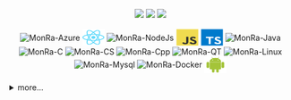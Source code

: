 <!--Hello
<h2><img src="https://emojis.slackmojis.com/emojis/images/1531849430/4246/blob-sunglasses.gif?1531849430" width="30"/> Hi 👋 , I'm MonRá! <img src="https://media.giphy.com/media/12oufCB0MyZ1Go/giphy.gif" width="50"></h2>
-->

<div>
  </p>
  <div align="center">
   <a href="https://www.facebook.com/ramon.chaib" target="_blank"><img src="https://img.shields.io/badge/-Facebook-%230077B5?style=for-the-badge&logo=facebook&logoColor=white" target="_blank"></a> 
  <a href="https://www.instagram.com/monrapps/" target="_blank"><img src="https://img.shields.io/badge/-Instagram-%23E4405F?style=for-the-badge&logo=instagram&logoColor=white" target="_blank"></a>
  <a href="https://www.linkedin.com/in/ramon-chaib-27007635/" target="_blank"><img src="https://img.shields.io/badge/-LinkedIn-%230077B5?style=for-the-badge&logo=linkedin&logoColor=white" target="_blank"></a>   
</div>
  
 <div style="display: inline_block" align="center"><br>
  <img align="center" alt="MonRa-Azure" height="30" width="40" src="https://cdn.jsdelivr.net/gh/devicons/devicon/icons/azure/azure-original.svg">
  <img align="center" alt="MonRa-React" height="30" width="40" src="https://raw.githubusercontent.com/devicons/devicon/master/icons/react/react-original.svg">
  <img align="center" alt="MonRa-NodeJs" height="30" width="40" src="https://cdn.jsdelivr.net/gh/devicons/devicon/icons/nodejs/nodejs-original.svg">
  <img align="center" alt="MonRa-Js" height="30" width="40" src="https://raw.githubusercontent.com/devicons/devicon/master/icons/javascript/javascript-original.svg">     <img align="center" alt="MonRa-Ts" height="30" width="40" src="https://raw.githubusercontent.com/devicons/devicon/master/icons/typescript/typescript-original.svg">
  <img align="center" alt="MonRa-Java" height="30" width="40" src="https://cdn.jsdelivr.net/gh/devicons/devicon/icons/java/java-original.svg">
  <img align="center" alt="MonRa-C" height="30" width="40" src="https://cdn.jsdelivr.net/gh/devicons/devicon/icons/c/c-original.svg">
  <img align="center" alt="MonRa-CS" height="30" width="40" src="https://cdn.jsdelivr.net/gh/devicons/devicon/icons/csharp/csharp-original.svg">
  <img align="center" alt="MonRa-Cpp" height="30" width="40" src="https://cdn.jsdelivr.net/gh/devicons/devicon/icons/cplusplus/cplusplus-original.svg">
  <img align="center" alt="MonRa-QT" height="30" width="40" src="https://cdn.jsdelivr.net/gh/devicons/devicon/icons/qt/qt-original.svg">
  <img align="center" alt="MonRa-Linux" height="30" width="40" src="https://cdn.jsdelivr.net/gh/devicons/devicon/icons/linux/linux-original.svg">
  <img align="center" alt="MonRa-Mysql" height="30" width="40" src="https://cdn.jsdelivr.net/gh/devicons/devicon/icons/mysql/mysql-original.svg">
  <img align="center" alt="MonRa-Docker" height="30" width="40" src="https://cdn.jsdelivr.net/gh/devicons/devicon/icons/docker/docker-original.svg">  
  <img align="center" alt="MonRa-Android" height="30" width="40" src="https://github.com/devicons/devicon/blob/master/icons/android/android-original.svg">
  
</div>
</a>

</br>
<!--
[![github activity graph](https://activity-graph.herokuapp.com/graph?username=monrapps&theme=chartreuse-dark)](https://github.com/monrapps/)
-->
<div>
<details>
      <summary>more...</summary>
      
<!--
### <img src="https://media.giphy.com/media/VgCDAzcKvsR6OM0uWg/giphy.gif" width="50"> A little more about me...  

```javascript
const monra = {
    pronouns: "He" | "Him",
    code: ["any"],
    askMeAbout: ["any"],
    technologies: {
        backEnd: {
            js: ["any"],
        },
        mobileApp: {
            native: ["Android Development"]
        },
        devOps: ["AWS", "Docker🐳", "Route53", "Nginx"],
        databases: ["mongo", "MySql", "sqlite"],
        misc: ["Firebase", "Socket.IO", "selenium", "open-cv", "php", "SuiteApp"]
    },
    architecture: ["Serverless Architecture", "Progressive web applications", "Single page applications"],
    currentFocus: "Building Robots to ease opertations",
    funFact: "There are two ways to write error-free programs; only the third one works"
};
```
-->

---
<!--START_SECTION:waka-->
![Code Time](http://img.shields.io/badge/Code%20Time-1%2C184%20hrs%201%20min-blue)

![Profile Views](http://img.shields.io/badge/Profile%20Views-0-blue)

![Lines of code](https://img.shields.io/badge/From%20Hello%20World%20I%27ve%20Written-3.2%20million%20lines%20of%20code-blue)

**🐱 My GitHub Data** 

> 📦 64.3 kB Used in GitHub's Storage 
 > 
> 🏆 2,348 Contributions in the Year 2025
 > 
> 🚫 Not Opted to Hire
 > 
> 📜 24 Public Repositories 
 > 
> 🔑 20 Private Repositories 
 > 
**I'm an Early 🐤** 

```text
🌞 Morning                9166 commits        ████████░░░░░░░░░░░░░░░░░   33.04 % 
🌆 Daytime                11892 commits       ███████████░░░░░░░░░░░░░░   42.86 % 
🌃 Evening                4162 commits        ████░░░░░░░░░░░░░░░░░░░░░   15.00 % 
🌙 Night                  2526 commits        ██░░░░░░░░░░░░░░░░░░░░░░░   09.10 % 
```
📅 **I'm Most Productive on Thursday** 

```text
Monday                   5083 commits        █████░░░░░░░░░░░░░░░░░░░░   18.32 % 
Tuesday                  5096 commits        █████░░░░░░░░░░░░░░░░░░░░   18.37 % 
Wednesday                5236 commits        █████░░░░░░░░░░░░░░░░░░░░   18.87 % 
Thursday                 6002 commits        █████░░░░░░░░░░░░░░░░░░░░   21.63 % 
Friday                   3915 commits        ████░░░░░░░░░░░░░░░░░░░░░   14.11 % 
Saturday                 1367 commits        █░░░░░░░░░░░░░░░░░░░░░░░░   04.93 % 
Sunday                   1047 commits        █░░░░░░░░░░░░░░░░░░░░░░░░   03.77 % 
```


📊 **This Week I Spent My Time On** 

```text
🕑︎ Time Zone: America/Sao_Paulo

💬 Programming Languages: 
Other                    6 hrs 37 mins       ███████████░░░░░░░░░░░░░░   43.06 % 
JavaScript               3 hrs 48 mins       ██████░░░░░░░░░░░░░░░░░░░   24.76 % 
TypeScript               1 hr 28 mins        ██░░░░░░░░░░░░░░░░░░░░░░░   09.62 % 
Devicetree               53 mins             █░░░░░░░░░░░░░░░░░░░░░░░░   05.84 % 
Markdown                 44 mins             █░░░░░░░░░░░░░░░░░░░░░░░░   04.82 % 

🔥 Editors: 
VS Code                  15 hrs 22 mins      █████████████████████████   100.00 % 

🐱‍💻 Projects: 
gww-v6i                  5 hrs 48 mins       █████████░░░░░░░░░░░░░░░░   37.78 % 
nlm-gww-watcher          4 hrs 8 mins        ███████░░░░░░░░░░░░░░░░░░   26.91 % 
Unknown Project          1 hr 50 mins        ███░░░░░░░░░░░░░░░░░░░░░░   11.96 % 
wlm-frontend             1 hr 39 mins        ███░░░░░░░░░░░░░░░░░░░░░░   10.76 % 
kernel                   59 mins             ██░░░░░░░░░░░░░░░░░░░░░░░   06.42 % 

💻 Operating System: 
WSL                      13 hrs 22 mins      ██████████████████████░░░   86.95 % 
Windows                  2 hrs               ███░░░░░░░░░░░░░░░░░░░░░░   13.05 % 
```

**I Mostly Code in C++** 

```text
C                        15 repos            ████░░░░░░░░░░░░░░░░░░░░░   17.65 % 
JavaScript               9 repos             ███░░░░░░░░░░░░░░░░░░░░░░   10.59 % 
Python                   9 repos             ███░░░░░░░░░░░░░░░░░░░░░░   10.59 % 
Shell                    5 repos             █░░░░░░░░░░░░░░░░░░░░░░░░   05.88 % 
HTML                     5 repos             █░░░░░░░░░░░░░░░░░░░░░░░░   05.88 % 
```



**Timeline**

![Lines of Code chart](https://raw.githubusercontent.com/monrapps/monrapps/master/assets/bar_graph.png)


 Last Updated on 12/06/2025 18:33:21 UTC
<!--END_SECTION:waka-->
